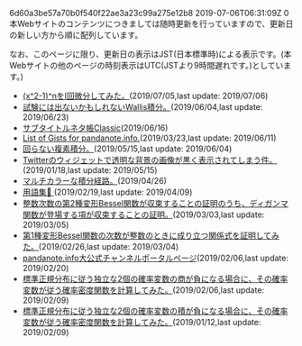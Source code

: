 6d60a3be57a70b0f540f22ae3a23c99a275e12b8 2019-07-06T06:31:09Z 0
本Webサイトのコンテンツにつきましては随時更新を行っていますので、更新日の新しい方から順に配列しています。

なお、このページに限り、更新日の表示はJST(日本標準時)による表示です。(本Webサイトの他のページの時刻表示はUTC(JSTより9時間遅れです。)としています。)
* [(x^2-1)^nをl回微分してみた。](https://sidestory.pandanote.info/xsquareminusone_diff.html)(2019/07/05,last update: 2019/07/06)
* [試験には出ないかもしれないWallis積分。](https://sidestory.pandanote.info/4591bis.html)(2019/06/04,last update: 2019/06/23)
* [サブタイトルネタ帳Classic](https://sidestory.pandanote.info/catchphraseclassic.html)(2019/06/16)
* [List of Gists for pandanote.info.](https://sidestory.pandanote.info/listofgists.html)(2019/03/23,last update: 2019/06/11)
* [回らない複素積分。](https://sidestory.pandanote.info/4431bis.html)(2019/05/15,last update: 2019/06/04)
* [Twitterのウィジェットで透明な背景の画像が黒く表示されてしまう件。](https://sidestory.pandanote.info/transparency_on_twitter.html)(2019/01/18,last update: 2019/05/15)
* [マルチカラーな積分経路。](https://sidestory.pandanote.info/4310bis.html)(2019/04/26)
* [用語集📒 ](https://sidestory.pandanote.info/glossary.html)(2019/02/19,last update: 2019/04/09)
* [整数次数の第2種変形Bessel関数が収束することの証明のうち、ディガンマ関数が登場する項が収束することの証明。](https://sidestory.pandanote.info/4022bis.html)(2019/03/03,last update: 2019/03/05)
* [第1種変形Bessel関数の次数が整数のときに成り立つ関係式を証明してみた。](https://sidestory.pandanote.info/mbf1.html)(2019/02/26,last update: 2019/03/04)
* [pandanote.info大公式チャンネルポータルページ](https://sidestory.pandanote.info/youtube.html)(2019/02/06,last update: 2019/02/20)
* [標準正規分布に従う独立な2個の確率変数の商が負になる場合に、その確率変数が従う確率密度関数を計算してみた。](https://sidestory.pandanote.info/3810bis.html)(2019/02/06,last update: 2019/02/09)
* [標準正規分布に従う独立な2個の確率変数の積が負になる場合に、その確率変数が従う確率密度関数を計算してみた。](https://sidestory.pandanote.info/3657bis.html)(2019/01/12,last update: 2019/02/09)
